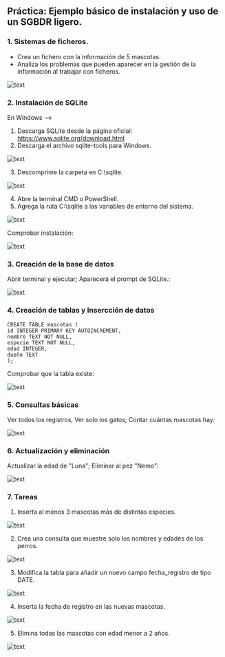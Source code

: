 ## Práctica: Ejemplo básico de instalación y uso de un SGBDR ligero.

### 1. Sistemas de ficheros.

- Crea un fichero con la información de 5 mascotas.
- Analiza los problemas que pueden aparecer en la gestión de la información al trabajar con ficheros.

![text](Capturas/imagen_1.png)

### 2. Instalación de SQLite
   
En Windows -->

   1. Descarga SQLite desde la página oficial: https://www.sqlite.org/download.html
   2. Descarga el archivo sqlite-tools para Windows.

![text](Capturas/imagen_2.png)

   3. Descomprime la carpeta en C:\sqlite.

![text](Capturas/imagen_3.png)

   4. Abre la terminal CMD o PowerShell.
   5. Agrega la ruta C:\sqlite a las variables de entorno del sistema.

![text](Capturas/imagen_5.png)

Comprobar instalación:

![text](Capturas/imagen_4.png)


### 3. Creación de la base de datos

Abrir terminal y ejecutar; Aparecerá el prompt de SQLite.:

![text](Capturas/imagen_6.png)


### 4. Creación de tablas y Insercción de datos

```
CREATE TABLE mascotas (
id INTEGER PRIMARY KEY AUTOINCREMENT,
nombre TEXT NOT NULL,
especie TEXT NOT NULL,
edad INTEGER,
dueño TEXT
);
```

Comprobar que la tabla existe:

![text](Capturas/imagen_7.png)


### 5. Consultas básicas

Ver todos los registros, Ver solo los gatos; Contar cuántas mascotas hay:

![text](Capturas/imagen_8.png)


### 6. Actualización y eliminación
   
Actualizar la edad de "Luna"; Eliminar al pez "Nemo":

![text](Capturas/imagen_9.png)


### 7. Tareas
   
1. Inserta al menos 3 mascotas más de distintas especies.

![text](Capturas/imagen_10.png)


2. Crea una consulta que muestre solo los nombres y edades de los perros.

![text](Capturas/imagen_11.png)


3. Modifica la tabla para añadir un nuevo campo fecha_registro de tipo DATE.

![text](Capturas/imagen_12.png)


4. Inserta la fecha de registro en las nuevas mascotas.

![text](Capturas/imagen_13.png)


5. Elimina todas las mascotas con edad menor a 2 años.

![text](Capturas/imagen_14.png)





































